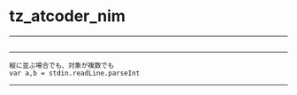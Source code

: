# tz_atcoder_nim



---
```

```
---
```
縦に並ぶ場合でも、対象が複数でも
var a,b = stdin.readLine.parseInt
```
---
